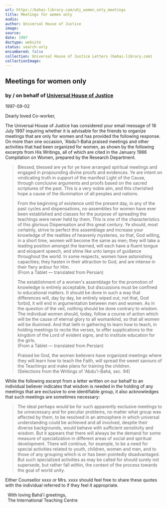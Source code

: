 ```yaml
---
url: https://bahai-library.com/uhj_women_only_meetings
title: Meetings for women only
audio: 
author: Universal House of Justice
image: 
source: 
date: 1997
doctype: website
status: search-only
encumbered: false
collection: Universal House of Justice Letters (bahai-library.com)
collectionImage: 
---
```



## Meetings for women only

### by / on behalf of [Universal House of Justice](https://bahai-library.com/author/Universal+House+of+Justice)

1997-09-02


Dearly loved Co-worker,

The Universal House of Justice has considered your email message of 16 July 1997 inquiring whether it is advisable for the friends to organize meetings that are only for women and has provided the following response. On more than one occasion, 'Abdu'l-Bahá praised meetings and other activities that had been organized for women, as shown by the following excerpts from His Writings, all of which are cited in the January 1986 Compilation on Women, prepared by the Research Department.

> Blessed, blessed are ye for ye have arranged spiritual meetings and engaged in propounding divine proofs and evidences. Ye are intent on vindicating truth in support of the manifest Light of the Cause, through conclusive arguments and proofs based on the sacred scriptures of the past. This is a very noble aim, and this cherished hope a cause of the illumination of all peoples and nations.
> 
> From the beginning of existence until the present day, in any of the past cycles and dispensations, no assemblies for women have ever been established and classes for the purpose of spreading the teachings were never held by them. This is one of the characteristics of this glorious Dispensation and this great century. Ye should, most certainly, strive to perfect this assemblage and increase your knowledge of the realities of heavenly mysteries, so that, God willing, in a short time, women will become the same as men; they will take a leading position amongst the learned, will each have a fluent tongue and eloquent speech, and shine like unto lamps of guidance throughout the world. In some respects, women have astonishing capacities; they hasten in their attraction to God, and are intense in their fiery ardour for Him.  
> (From a Tablet — translated from Persian)
> 
> The establishment of a women's assemblage for the promotion of knowledge is entirely acceptable, but discussions must be confined to educational matters. It should be done in such a way that differences will, day by day, be entirely wiped out, not that, God forbid, it will end in argumentation between men and women. As in the question of the veil, nothing should be done contrary to wisdom. The individual women should, today, follow a course of action which will be the cause of eternal glory to all womankind, so that all women will be illumined. And that lieth in gathering to learn how to teach, in holding meetings to recite the verses, to offer supplications to the kingdom of the Lord of evident signs, and to institute education for the girls.  
> (From a Tablet — translated from Persian)
> 
> Praised be God, the women believers have organized meetings where they will learn how to teach the Faith, will spread the sweet savours of the Teachings and make plans for training the children.  
> (Selections from the Writings of 'Abdu'l-Bahá, sec. 94)

While the following excerpt from a letter written on our behalf to an individual believer indicates that wisdom is needed in the holding of any meetings that are exclusive to one identifiable group, it also acknowledges that such meetings are sometimes necessary:

> The ideal perhaps would be for such apparently exclusive meetings to be unnecessary and for peculiar problems, no matter what group was affected by them, to be resolved in an atmosphere in which universal understanding could be achieved and all involved, despite their diverse backgrounds, would behave with sufficient sensitivity and wisdom. But it appears that there will always be the demand for some measure of specialization in different areas of social and spiritual development. There will continue, for example, to be a need for special activities related to youth, children, women and men, and to those of any grouping which is or has been pointedly disadvantaged. But such specialized activities as may be called for should surely not supersede, but rather fall within, the context of the process towards the goal of world unity.

Either Counsellor xxxx or Mrs. xxxx should feel free to share these quotes with the individual referred to if they feel it appropriate.

  With loving Bahá'í greetings,  
  The International Teaching Centre